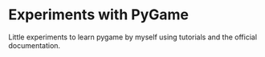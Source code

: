 # Experiments with PyGame 
Little experiments to learn pygame by myself using tutorials and the official documentation. 
